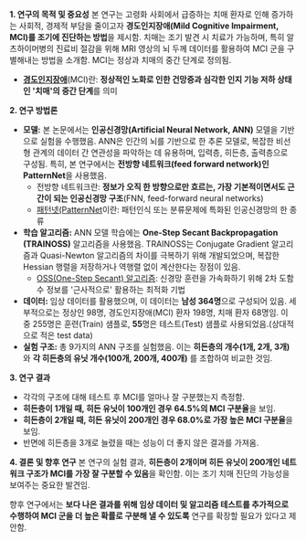 **1. 연구의 목적 및 중요성**
본 연구는 고령화 사회에서 급증하는 치매 환자로 인해 증가하는 사회적, 경제적 부담을 줄이고자 **경도인지장애(Mild Cognitive Impairment, MCI)를 조기에 진단하는 방법**을 제시함. 치매는 조기 발견 시 치료가 가능하며, 특히 알츠하이머병의 진료비 절감을 위해 MRI 영상의 뇌 두께 데이터를 활용하여 MCI 군을 구별해내는 방법을 소개함. MCI는 정상과 치매의 중간 단계로 정의됨.
- **[경도인지장애](경도인지장애.md)**(MCI)란: **정상적인 노화로 인한 건망증과 심각한 인지 기능 저하 상태인 '치매'의 중간 단계**를 의미

**2. 연구 방법론**
-   **모델:** 본 논문에서는 **인공신경망(Artificial Neural Network, ANN)** 모델을 기반으로 실험을 수행했음. ANN은 인간의 뇌를 기반으로 한 추론 모델로, 복잡한 비선형 관계의 데이터 간 연관성을 파악하는 데 유용하며, 입력층, 히든층, 출력층으로 구성됨. 특히, 본 연구에서는 **전방향 네트워크(feed forward network)인 PatternNet**을 사용했음.
	- 전방향 네트워크란: **정보가 오직 한 방향으로만 흐르는, 가장 기본적이면서도 근간이 되는 인공신경망 구조**(FNN, feed-forward neural networks)
	- [패턴넷(PatternNet](패턴넷(PatternNet).md)이란: 패턴인식 또는 분류문제에 특화된 인공신경망의 한 종류
-   **학습 알고리즘:** ANN 모델 학습에는 **One-Step Secant Backpropagation (TRAINOSS)** 알고리즘을 사용했음. TRAINOSS는 Conjugate Gradient 알고리즘과 Quasi-Newton 알고리즘의 차이를 극복하기 위해 개발되었으며, 복잡한 Hessian 행렬을 저장하거나 역행렬 없이 계산한다는 장점이 있음.
	- [OSS(One-Step Secant) 알고리즘](<OSS(One-Step Secant) 알고리즘.md>): 신경망 훈련을 가속화하기 위해 2차 도함수 정보를 '근사적으로' 활용하는 최적화 기법
-   **데이터:** 임상 데이터를 활용했으며, 이 데이터는 **남성 364명**으로 구성되어 있음. 세부적으로는 정상인 98명, 경도인지장애(MCI) 환자 198명, 치매 환자 68명임. 이 중 255명은 훈련(Train) 샘플로, **55**명은 테스트(Test) 샘플로 사용되었음.(상대적으로 적은 test data)
-   **실험 구조:** 총 9가지의 ANN 구조를 실험했음. 이는 **히든층의 개수(1개, 2개, 3개)** 와 **각 히든층의 유닛 개수(100개, 200개, 400개)** 를 조합하여 비교한 것임.

**3. 연구 결과**
-   각각의 구조에 대해 테스트 후 MCI를 얼마나 잘 구분했는지 측정함.
-   **히든층이 1개일 때, 히든 유닛이 100개인 경우 64.5%의 MCI 구분율**을 보임.
-   **히든층이 2개일 때, 히든 유닛이 200개인 경우 68.0%로 가장 높은 MCI 구분율**을 보임.
-   반면에 히든층을 3개로 늘렸을 때는 성능이 더 좋지 않은 결과를 가져옴.

**4. 결론 및 향후 연구**
본 연구의 실험 결과, **히든층이 2개이며 히든 유닛이 200개인 네트워크 구조가 MCI를 가장 잘 구분할 수 있음**을 확인함. 이는 조기 치매 진단의 가능성을 보여주는 중요한 발견임.

향후 연구에서는 **보다 나은 결과를 위해 임상 데이터 및 알고리즘 테스트를 추가적으로 수행하여 MCI 군을 더 높은 확률로 구분해 낼 수 있도록** 연구를 확장할 필요가 있다고 제안함.